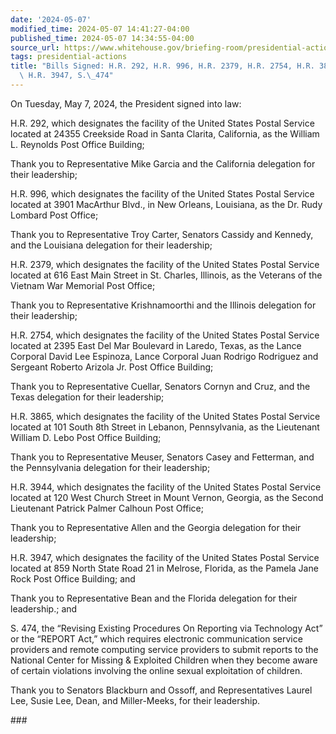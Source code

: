 ```yaml
---
date: '2024-05-07'
modified_time: 2024-05-07 14:41:27-04:00
published_time: 2024-05-07 14:34:55-04:00
source_url: https://www.whitehouse.gov/briefing-room/presidential-actions/2024/05/07/press-release-bills-signed-h-r-292-h-r-996-h-r-2379-h-r-2754-h-r-3865-h-r-3944-h-r-3947-s-474/
tags: presidential-actions
title: "Bills Signed: H.R. 292, H.R. 996, H.R. 2379, H.R. 2754, H.R. 3865, H.R. 3944,\
  \ H.R. 3947, S.\_474"
---
```

 
On Tuesday, May 7, 2024, the President signed into law:  
  
H.R. 292, which designates the facility of the United States Postal
Service located at 24355 Creekside Road in Santa Clarita, California, as
the William L. Reynolds Post Office Building;

Thank you to Representative Mike Garcia and the California delegation
for their leadership;  
  
H.R. 996, which designates the facility of the United States Postal
Service located at 3901 MacArthur Blvd., in New Orleans, Louisiana, as
the Dr. Rudy Lombard Post Office;

Thank you to Representative Troy Carter, Senators Cassidy and Kennedy,
and the Louisiana delegation for their leadership;  
  
H.R. 2379, which designates the facility of the United States Postal
Service located at 616 East Main Street in St. Charles, Illinois, as the
Veterans of the Vietnam War Memorial Post Office;

Thank you to Representative Krishnamoorthi and the Illinois delegation
for their leadership;  
  
H.R. 2754, which designates the facility of the United States Postal
Service located at 2395 East Del Mar Boulevard in Laredo, Texas, as the
Lance Corporal David Lee Espinoza, Lance Corporal Juan Rodrigo Rodriguez
and Sergeant Roberto Arizola Jr. Post Office Building;

Thank you to Representative Cuellar, Senators Cornyn and Cruz, and the
Texas delegation for their leadership;  
  
H.R. 3865, which designates the facility of the United States Postal
Service located at 101 South 8th Street in Lebanon, Pennsylvania, as the
Lieutenant William D. Lebo Post Office Building;

Thank you to Representative Meuser, Senators Casey and Fetterman, and
the Pennsylvania delegation for their leadership;  
  
H.R. 3944, which designates the facility of the United States Postal
Service located at 120 West Church Street in Mount Vernon, Georgia, as
the Second Lieutenant Patrick Palmer Calhoun Post Office; 

Thank you to Representative Allen and the Georgia delegation for their
leadership;  
  
H.R. 3947, which designates the facility of the United States Postal
Service located at 859 North State Road 21 in Melrose, Florida, as the
Pamela Jane Rock Post Office Building; and

Thank you to Representative Bean and the Florida delegation for their
leadership.; and  
  
S. 474, the “Revising Existing Procedures On Reporting via Technology
Act” or the “REPORT Act,” which requires electronic communication
service providers and remote computing service providers to submit
reports to the National Center for Missing & Exploited Children when
they become aware of certain violations involving the online sexual
exploitation of children.

Thank you to Senators Blackburn and Ossoff, and Representatives Laurel
Lee, Susie Lee, Dean, and Miller-Meeks, for their leadership.

\###
